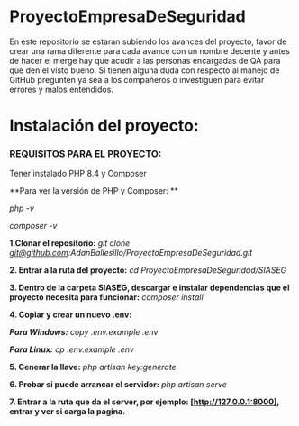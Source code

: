 # ProyectoEmpresaDeSeguridad
En este repositorio se estaran subiendo los avances del proyecto, favor de crear una rama diferente para cada avance con un nombre decente y antes de hacer el merge hay que acudir a las personas encargadas de QA para que den el visto bueno. 
Si tienen alguna duda con respecto al manejo de GitHub pregunten ya sea a los compañeros o investiguen para evitar errores y malos entendidos.

# Instalación del proyecto:

### REQUISITOS PARA EL PROYECTO: 
Tener instalado PHP 8.4 y Composer

**Para ver la versión de PHP y Composer: **

*php -v* 

*composer -v*


**1.Clonar el repositorio:** *git clone git@github.com:AdanBallesillo/ProyectoEmpresaDeSeguridad.git*

**2. Entrar a la ruta del proyecto:** *cd ProyectoEmpresaDeSeguridad/SIASEG*

**3. Dentro de la carpeta SIASEG, descargar e instalar dependencias que el proyecto necesita para funcionar:** *composer install*

**4. Copiar y crear un nuevo .env:**

***Para Windows:*** *copy .env.example .env*

***Para Linux:*** *cp .env.example .env*

**5. Generar la llave:** *php artisan key:generate*

**6. Probar si puede arrancar el servidor:** *php artisan serve*

**7. Entrar a la ruta que da el server, por ejemplo: [http://127.0.0.1:8000], entrar y ver si carga la pagina.**
